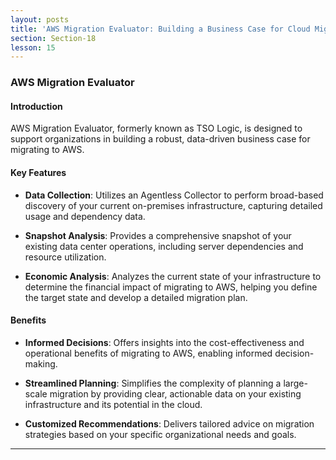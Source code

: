 ```yaml
---
layout: posts
title: 'AWS Migration Evaluator: Building a Business Case for Cloud Migration'
section: Section-18
lesson: 15
---
```


### AWS Migration Evaluator

#### Introduction

AWS Migration Evaluator, formerly known as TSO Logic, is designed to support organizations in building a robust, data-driven business case for migrating to AWS.

<!-- pagebreak -->

#### Key Features

- **Data Collection**: Utilizes an Agentless Collector to perform broad-based discovery of your current on-premises infrastructure, capturing detailed usage and dependency data.

- **Snapshot Analysis**: Provides a comprehensive snapshot of your existing data center operations, including server dependencies and resource utilization.

- **Economic Analysis**: Analyzes the current state of your infrastructure to determine the financial impact of migrating to AWS, helping you define the target state and develop a detailed migration plan.
<!-- pagebreak -->

#### Benefits

- **Informed Decisions**: Offers insights into the cost-effectiveness and operational benefits of migrating to AWS, enabling informed decision-making.

- **Streamlined Planning**: Simplifies the complexity of planning a large-scale migration by providing clear, actionable data on your existing infrastructure and its potential in the cloud.

- **Customized Recommendations**: Delivers tailored advice on migration strategies based on your specific organizational needs and goals.

---
